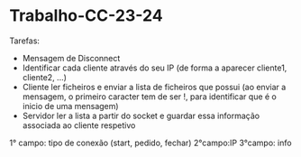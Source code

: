 # Trabalho-CC-23-24

Tarefas:
- Mensagem de Disconnect
- Identificar cada cliente através do seu IP (de forma a aparecer cliente1, cliente2, ...)
- Cliente ler ficheiros e enviar a lista de ficheiros que possui (ao enviar a mensagem, o primeiro caracter tem de ser !, para identificar que é o inicio de uma mensagem)
- Servidor ler a lista a partir do socket e guardar essa informação associada ao cliente respetivo 

1° campo: tipo de conexão (start, pedido, fechar)
2°campo:IP
3°campo: info